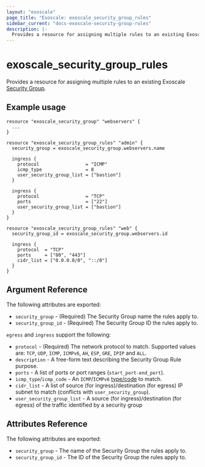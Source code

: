 ```yaml
---
layout: "exoscale"
page_title: "Exoscale: exoscale_security_group_rules"
sidebar_current: "docs-exoscale-security-group-rules"
description: |-
  Provides a resource for assigning multiple rules to an existing Exoscale Security Group.
---
```


# exoscale\_security\_group\_rules

Provides a resource for assigning multiple rules to an existing Exoscale [Security Group][sg].

[sg]: security_group.html

## Example usage

```hcl
resource "exoscale_security_group" "webservers" {
  ...
}

resource "exoscale_security_group_rules" "admin" {
  security_group = exoscale_security_group.webservers.name

  ingress {
    protocol                 = "ICMP"
    icmp_type                = 8
    user_security_group_list = ["bastion"]
  }

  ingress {
    protocol                 = "TCP"
    ports                    = ["22"]
    user_security_group_list = ["bastion"]
  }
}

resource "exoscale_security_group_rules" "web" {
  security_group_id = exoscale_security_group.webservers.id

  ingress {
    protocol  = "TCP"
    ports     = ["80", "443"]
    cidr_list = ["0.0.0.0/0", "::/0"]
  }
}
```

## Argument Reference

The following attributes are exported:

* `security_group` - (Required) The Security Group name the rules apply to.
* `security_group_id` - (Required) The Security Group ID the rules apply to.

`egress` and `ingress` support the following:

* `protocol` - (Required) The network protocol to match. Supported values are: `TCP`, `UDP`, `ICMP`, `ICMPv6`, `AH`, `ESP`, `GRE`, `IPIP` and `ALL`.
* `description` - A free-form text describing the Security Group Rule purpose.
* `ports` - A list of ports or port ranges (`start_port-end_port`).
* `icmp_type`/`icmp_code` - An `ICMP`/`ICMPv6` [type/code][icmp] to match.
* `cidr_list` - A list of source (for ingress)/destination (for egress) IP subnet to match (conflicts with `user_security_group`).
* `user_security_group_list` - A source (for ingress)/destination (for egress) of the traffic identified by a security group

[icmp]: https://en.wikipedia.org/wiki/Internet_Control_Message_Protocol#Control_messages

## Attributes Reference

The following attributes are exported:

* `security_group` - The name of the Security Group the rules apply to.
* `security_group_id` - The ID of the Security Group the rules apply to.
